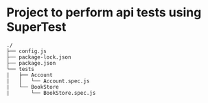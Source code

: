 # Project to perform api tests using SuperTest
```
./
├── config.js
├── package-lock.json
├── package.json
└── tests
|   ├── Account
|   │   └── Account.spec.js
|   └── BookStore
|       └── BookStore.spec.js
```